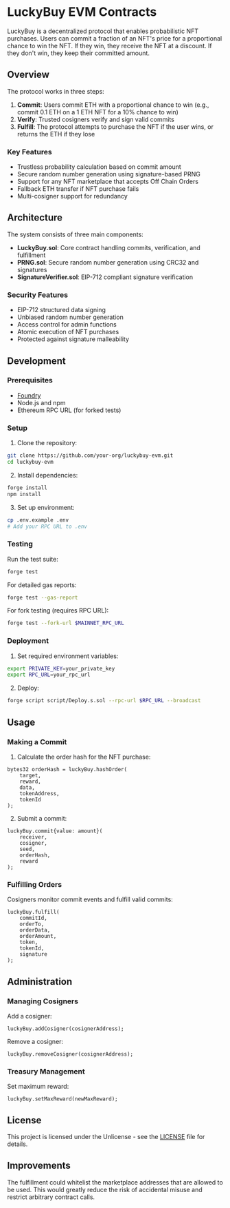 # LuckyBuy EVM Contracts

LuckyBuy is a decentralized protocol that enables probabilistic NFT purchases. Users can commit a fraction of an NFT's price for a proportional chance to win the NFT. If they win, they receive the NFT at a discount. If they don't win, they keep their committed amount.

## Overview

The protocol works in three steps:

1. **Commit**: Users commit ETH with a proportional chance to win (e.g., commit 0.1 ETH on a 1 ETH NFT for a 10% chance to win)
2. **Verify**: Trusted cosigners verify and sign valid commits
3. **Fulfill**: The protocol attempts to purchase the NFT if the user wins, or returns the ETH if they lose

### Key Features

- Trustless probability calculation based on commit amount
- Secure random number generation using signature-based PRNG
- Support for any NFT marketplace that accepts Off Chain Orders
- Fallback ETH transfer if NFT purchase fails
- Multi-cosigner support for redundancy

## Architecture

The system consists of three main components:

- **LuckyBuy.sol**: Core contract handling commits, verification, and fulfillment
- **PRNG.sol**: Secure random number generation using CRC32 and signatures
- **SignatureVerifier.sol**: EIP-712 compliant signature verification

### Security Features

- EIP-712 structured data signing
- Unbiased random number generation
- Access control for admin functions
- Atomic execution of NFT purchases
- Protected against signature malleability

## Development

### Prerequisites

- [Foundry](https://book.getfoundry.sh/getting-started/installation)
- Node.js and npm
- Ethereum RPC URL (for forked tests)

### Setup

1. Clone the repository:

```bash
git clone https://github.com/your-org/luckybuy-evm.git
cd luckybuy-evm
```

2. Install dependencies:

```bash
forge install
npm install
```

3. Set up environment:

```bash
cp .env.example .env
# Add your RPC URL to .env
```

### Testing

Run the test suite:

```bash
forge test
```

For detailed gas reports:

```bash
forge test --gas-report
```

For fork testing (requires RPC URL):

```bash
forge test --fork-url $MAINNET_RPC_URL
```

### Deployment

1. Set required environment variables:

```bash
export PRIVATE_KEY=your_private_key
export RPC_URL=your_rpc_url
```

2. Deploy:

```bash
forge script script/Deploy.s.sol --rpc-url $RPC_URL --broadcast
```

## Usage

### Making a Commit

1. Calculate the order hash for the NFT purchase:

```solidity
bytes32 orderHash = luckyBuy.hashOrder(
    target,
    reward,
    data,
    tokenAddress,
    tokenId
);
```

2. Submit a commit:

```solidity
luckyBuy.commit{value: amount}(
    receiver,
    cosigner,
    seed,
    orderHash,
    reward
);
```

### Fulfilling Orders

Cosigners monitor commit events and fulfill valid commits:

```solidity
luckyBuy.fulfill(
    commitId,
    orderTo,
    orderData,
    orderAmount,
    token,
    tokenId,
    signature
);
```

## Administration

### Managing Cosigners

Add a cosigner:

```solidity
luckyBuy.addCosigner(cosignerAddress);
```

Remove a cosigner:

```solidity
luckyBuy.removeCosigner(cosignerAddress);
```

### Treasury Management

Set maximum reward:

```solidity
luckyBuy.setMaxReward(newMaxReward);
```

## License

This project is licensed under the Unlicense - see the [LICENSE](LICENSE) file for details.

## Improvements

The fulfillment could whitelist the marketplace addresses that are allowed to be used. This would greatly reduce the risk of accidental misuse and restrict arbitrary contract calls.

